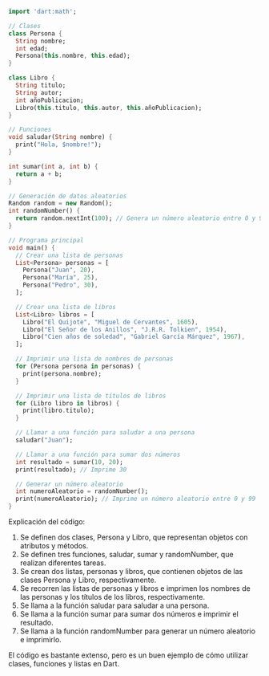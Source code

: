 ```dart
import 'dart:math';

// Clases
class Persona {
  String nombre;
  int edad;
  Persona(this.nombre, this.edad);
}

class Libro {
  String titulo;
  String autor;
  int añoPublicacion;
  Libro(this.titulo, this.autor, this.añoPublicacion);
}

// Funciones
void saludar(String nombre) {
  print("Hola, $nombre!");
}

int sumar(int a, int b) {
  return a + b;
}

// Generación de datos aleatorios
Random random = new Random();
int randomNumber() {
  return random.nextInt(100); // Genera un número aleatorio entre 0 y 99
}

// Programa principal
void main() {
  // Crear una lista de personas
  List<Persona> personas = [
    Persona("Juan", 20),
    Persona("María", 25),
    Persona("Pedro", 30),
  ];

  // Crear una lista de libros
  List<Libro> libros = [
    Libro("El Quijote", "Miguel de Cervantes", 1605),
    Libro("El Señor de los Anillos", "J.R.R. Tolkien", 1954),
    Libro("Cien años de soledad", "Gabriel García Márquez", 1967),
  ];

  // Imprimir una lista de nombres de personas
  for (Persona persona in personas) {
    print(persona.nombre);
  }

  // Imprimir una lista de títulos de libros
  for (Libro libro in libros) {
    print(libro.titulo);
  }

  // Llamar a una función para saludar a una persona
  saludar("Juan");

  // Llamar a una función para sumar dos números
  int resultado = sumar(10, 20);
  print(resultado); // Imprime 30

  // Generar un número aleatorio
  int numeroAleatorio = randomNumber();
  print(numeroAleatorio); // Imprime un número aleatorio entre 0 y 99
}
```

Explicación del código:

1. Se definen dos clases, Persona y Libro, que representan objetos con atributos y métodos.
2. Se definen tres funciones, saludar, sumar y randomNumber, que realizan diferentes tareas.
3. Se crean dos listas, personas y libros, que contienen objetos de las clases Persona y Libro, respectivamente.
4. Se recorren las listas de personas y libros e imprimen los nombres de las personas y los títulos de los libros, respectivamente.
5. Se llama a la función saludar para saludar a una persona.
6. Se llama a la función sumar para sumar dos números e imprimir el resultado.
7. Se llama a la función randomNumber para generar un número aleatorio e imprimirlo.

El código es bastante extenso, pero es un buen ejemplo de cómo utilizar clases, funciones y listas en Dart.